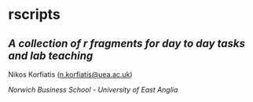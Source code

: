 # rscripts
## _A collection of r fragments for day to day tasks and lab teaching_ 

Nikos Korfiatis (n.korfiatis@uea.ac.uk)

_Norwich Business School - University of East Anglia_
